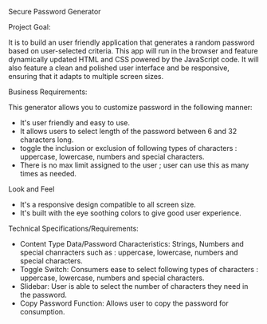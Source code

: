 Secure Password Generator 

Project Goal:

It is to build an user friendly application that generates a random password based on user-selected criteria. This app will run in the browser and feature dynamically updated HTML and CSS powered by the JavaScript code. It will also feature a clean and polished user interface and be responsive, ensuring that it adapts to multiple screen sizes.

Business Requirements: 

This generator allows you to customize password in the following manner:

- It's user friendly and easy to use.
- It allows users to select length of the password between 6 and 32 characters long.
- toggle the inclusion or exclusion of following types of characters  : uppercase, lowercase, numbers and special characters.
- There is no max limit assigned to the user ; user can use this as many times as needed.

Look and Feel

- It's a responsive design compatible to all screen size.
- It's built with the eye soothing colors to give good user experience. 

Technical Specifications/Requirements: 

- Content Type Data/Password Characteristics: Strings, Numbers and special chanracters such as : uppercase, lowercase, numbers and special characters.
- Toggle Switch: Consumers ease to select following types of characters  : uppercase, lowercase, numbers and special characters.
- Slidebar: User is able to select the number of characters they need in the password. 
- Copy Password Function: Allows user to copy the password for consumption. 


